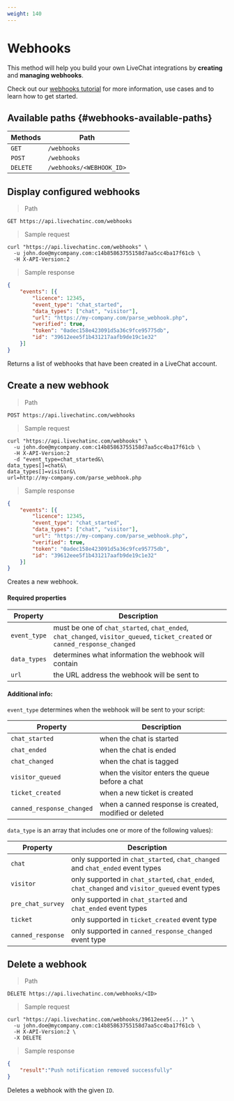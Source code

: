 ```yaml
---
weight: 140
---
```


# Webhooks

This method will help you build your own LiveChat integrations by **creating** and **managing webhooks**. 

Check out our [webhooks tutorial](https://docs.livechatinc.com/build-integration/#!webhooks) for more information, use cases and to learn how to get started.

## Available paths {#webhooks-available-paths}

| Methods      | Path      |
|--------------|-----------|
| `GET` | `/webhooks` |
| `POST` | `/webhooks` |
| `DELETE` | `/webhooks/<WEBHOOK_ID>` |

## Display configured webhooks

> Path

```
GET https://api.livechatinc.com/webhooks
```

> Sample request

```shell
curl "https://api.livechatinc.com/webhooks" \
  -u john.doe@mycompany.com:c14b85863755158d7aa5cc4ba17f61cb \
  -H X-API-Version:2
```

> Sample response

```json
{
    "events": [{
        "licence": 12345,
        "event_type": "chat_started",
        "data_types": ["chat", "visitor"],
        "url": "https://my-company.com/parse_webhook.php",
        "verified": true,
        "token": "0adec158e423091d5a36c9fce95775db",
        "id": "39612eee5f1b431217aafb9de19c1e32"
    }]
}
```

Returns a list of webhooks that have been created in a LiveChat account.

## Create a new webhook

> Path

```
POST https://api.livechatinc.com/webhooks
```

> Sample request

```shell
curl "https://api.livechatinc.com/webhooks" \
  -u john.doe@mycompany.com:c14b85863755158d7aa5cc4ba17f61cb \
  -H X-API-Version:2
  -d "event_type=chat_started&\
data_types[]=chat&\
data_types[]=visitor&\
url=http://my-company.com/parse_webhook.php
```

> Sample response

```json
{
    "events": [{
        "licence": 12345,
        "event_type": "chat_started",
        "data_types": ["chat", "visitor"],
        "url": "https://my-company.com/parse_webhook.php",
        "verified": true,
        "token": "0adec158e423091d5a36c9fce95775db",
        "id": "39612eee5f1b431217aafb9de19c1e32"
    }]
}
```

Creates a new webhook.

#### Required properties

| Property | Description |
|---------|--------------------|
| `event_type` | must be one of `chat_started`, `chat_ended`, `chat_changed`, `visitor_queued`, `ticket_created` or `canned_response_changed` |
| `data_types` | determines what information the webhook will contain |
| `url` | the URL address the webhook will be sent to |

#### Additional info:

`event_type` determines when the webhook will be sent to your script:

| Property | Description |
|---------|--------------------|
| `chat_started` | when the chat is started |
| `chat_ended` | when the chat is ended |
| `chat_changed` | when the chat is tagged |
| `visitor_queued` | when the visitor enters the queue before a chat |
| `ticket_created` | when a new ticket is created |
| `canned_response_changed` | when a canned response is created, modified or deleted |

`data_type` is an array that includes one or more of the following values):

| Property | Description |
|---------|--------------------|
| `chat` | only supported in `chat_started`, `chat_changed` and `chat_ended` event types |
| `visitor` | only supported in `chat_started`, `chat_ended`, `chat_changed` and `visitor_queued` event types | 
| `pre_chat_survey` | only supported in `chat_started` and `chat_ended` event types |
| `ticket` | only supported in `ticket_created` event type |
| `canned_response` | only supported in `canned_response_changed` event type |

## Delete a webhook

> Path

```
DELETE https://api.livechatinc.com/webhooks/<ID>
```

> Sample request

```shell
curl "https://api.livechatinc.com/webhooks/39612eee5(...)" \
  -u john.doe@mycompany.com:c14b85863755158d7aa5cc4ba17f61cb \
  -H X-API-Version:2 \
  -X DELETE
```

> Sample response

```json
{
    "result":"Push notification removed successfully"
}
```

Deletes a webhook with the given `ID`.

